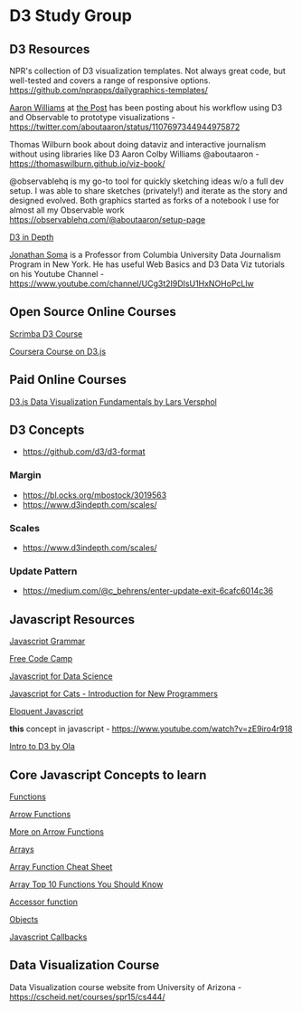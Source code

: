 # D3 Study Group

## D3 Resources 

NPR's collection of D3 visualization templates. Not always great code, but well-tested and covers a range of responsive options. https://github.com/nprapps/dailygraphics-templates/  

[Aaron Williams](https://twitter.com/aboutaaron?lang=en) at [the Post](https://twitter.com/washingtonpost/lists/washington-post-people) has been posting about his workflow using D3 and Observable to prototype visualizations - https://twitter.com/aboutaaron/status/1107697344944975872 

Thomas Wilburn book about doing dataviz and interactive journalism without using libraries like D3
Aaron Colby Williams @aboutaaron  - https://thomaswilburn.github.io/viz-book/

@observablehq is my go-to tool for quickly sketching ideas w/o a full dev setup. I was able to share sketches (privately!) and iterate as the story and designed evolved. Both graphics started as forks of a notebook I use for almost all my Observable work https://observablehq.com/@aboutaaron/setup-page

[D3 in Depth](https://www.d3indepth.com/introduction/)

[Jonathan Soma](https://twitter.com/dangerscarf?lang=en) is a Professor from Columbia University Data Journalism Program in New York. He has useful Web Basics and D3 Data Viz tutorials on his Youtube Channel - https://www.youtube.com/channel/UCg3t2I9DIsU1HxNOHoPcLlw

## Open Source Online Courses

[Scrimba D3 Course](https://scrimba.com/g/gd3js)

[Coursera Course on D3.js](https://www.coursera.org/learn/information-visualization-programming-d3js/)

## Paid Online Courses
[D3.js Data Visualization Fundamentals by Lars Versphol](https://www.pluralsight.com/courses/d3js-data-visualization-fundamentals)

## D3 Concepts

- https://github.com/d3/d3-format

### Margin

- https://bl.ocks.org/mbostock/3019563
- https://www.d3indepth.com/scales/

### Scales

- https://www.d3indepth.com/scales/

### Update Pattern

- https://medium.com/@c_behrens/enter-update-exit-6cafc6014c36

## Javascript Resources

[Javascript Grammar](http://www.javascriptteacher.com/tmp-057-jsg-II/javascriptgrammar-II.pdf)

[Free Code Camp](https://www.freecodecamp.org/)

[Javascript for Data Science](http://js4ds.org/)

[Javascript for Cats - Introduction for New Programmers](http://jsforcats.com/)

[Eloquent Javascript](https://eloquentjavascript.net/)


**this** concept in javascript - https://www.youtube.com/watch?v=zE9iro4r918

[Intro to D3 by Ola](https://docs.google.com/presentation/d/1PSXhFpo1YTPMHMfnYtSYfjOAy6FFWMa0wUEDH1iKQYk/edit?usp=sharing)

## Core Javascript Concepts to learn    

[Functions](https://www.w3schools.com/js/js_functions.asp)

[Arrow Functions](https://codeburst.io/)

[More on Arrow Functions](javascript-arrow-functions-for-beginners-926947fc0cdc)

[Arrays](https://www.w3schools.com/js/js_arrays.asp)

[Array Function Cheat Sheet](https://www.w3schools.com/jsref/jsref_obj_array.asp)

[Array Top 10 Functions You Should Know](https://dev.to/frugencefidel/10-javascript-array-methods-you-should-know-4lk3)

[Accessor function](https://bl.ocks.org/boeric/8b34abda1d33b983b09b)

[Objects](https://www.w3schools.com/js/js_objects.asp)

[Javascript Callbacks](https://codeburst.io/javascript-what-the-heck-is-a-callback-aba4da2deced)

## Data Visualization Course

Data Visualization course website from University of Arizona - https://cscheid.net/courses/spr15/cs444/
